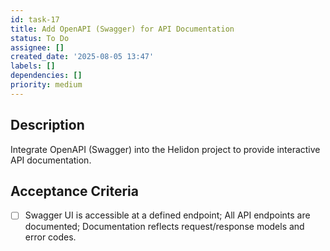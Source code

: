 ```yaml
---
id: task-17
title: Add OpenAPI (Swagger) for API Documentation
status: To Do
assignee: []
created_date: '2025-08-05 13:47'
labels: []
dependencies: []
priority: medium
---
```


## Description

Integrate OpenAPI (Swagger) into the Helidon project to provide interactive API documentation.

## Acceptance Criteria

- [ ] Swagger UI is accessible at a defined endpoint; All API endpoints are documented; Documentation reflects request/response models and error codes.
